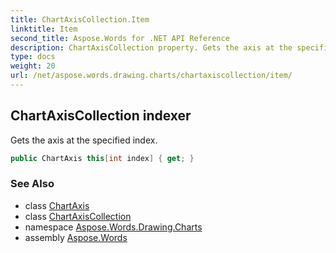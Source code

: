 ```yaml
---
title: ChartAxisCollection.Item
linktitle: Item
second_title: Aspose.Words for .NET API Reference
description: ChartAxisCollection property. Gets the axis at the specified index in C#.
type: docs
weight: 20
url: /net/aspose.words.drawing.charts/chartaxiscollection/item/
---
```

## ChartAxisCollection indexer

Gets the axis at the specified index.

```csharp
public ChartAxis this[int index] { get; }
```

### See Also

* class [ChartAxis](../../chartaxis/)
* class [ChartAxisCollection](../)
* namespace [Aspose.Words.Drawing.Charts](../../chartaxiscollection/)
* assembly [Aspose.Words](../../../)
